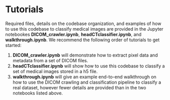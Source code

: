 
# Tutorials

Required files, details on the codebase organization, and examples of how to use this codebase to classify medical images are provided in the Jupyter notebookes __DICOM_crawler.ipynb__, __headCTclassifier.ipynb__, and __walkthrough.ipynb__. We recommend the following order of tutorials to get started:

1. __DICOM_crawler.ipynb__ will demonstrate how to extract pixel data and metadata from a set of DICOM files.
2. __headCTclassifier.ipynb__ will show how to use this codebase to classify a set of medical images stored in a h5 file.
3. __walkthrough.ipynb__ will give an example end-to-end walkthrough on how to use the DICOM crawling and classification pipeline to classify a real dataset, however fewer details are provided than in the two notebooks listed above.

